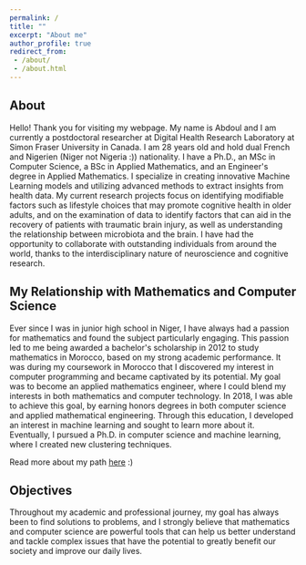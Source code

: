 ```yaml
---
permalink: /
title: ""
excerpt: "About me"
author_profile: true
redirect_from:
 - /about/
 - /about.html
---
```


About
------
Hello! Thank you for visiting my webpage. My name is Abdoul and I am currently a postdoctoral researcher at Digital Health Research Laboratory at Simon Fraser University in Canada. I am 28 years old and hold dual French and Nigerien (Niger not Nigeria :)) nationality. I have a Ph.D., an MSc in Computer Science, a BSc in Applied Mathematics, and an Engineer's degree in Applied Mathematics. I specialize in creating innovative Machine Learning models and utilizing advanced methods to extract insights from health data. My current research projects focus on identifying modifiable factors such as lifestyle choices that may promote cognitive health in older adults, and on the examination of data to identify factors that can aid in the recovery of patients with traumatic brain injury, as well as understanding the relationship between microbiota and the brain. I have had the opportunity to collaborate with outstanding individuals from around the world, thanks to the interdisciplinary nature of neuroscience and cognitive research.

My Relationship with Mathematics and Computer Science
------
Ever since I was in junior high school in Niger, I have always had a passion for mathematics and found the subject particularly engaging. This passion led to me being awarded a bachelor's scholarship in 2012 to study mathematics in Morocco, based on my strong academic performance. It was during my coursework in Morocco that I discovered my interest in computer programming and became captivated by its potential. My goal was to become an applied mathematics engineer, where I could blend my interests in both mathematics and computer technology. In 2018, I was able to achieve this goal, by earning honors degrees in both computer science and applied mathematical engineering. Through this education, I developed an interest in machine learning and sought to learn more about it. Eventually, I pursued a Ph.D. in computer science and machine learning, where I created new clustering techniques.

Read more about my path [here](https://abdjiber.github.io/posts/2021/09/path-to-my-phd-in-france) :)

Objectives
-------
Throughout my academic and professional journey, my goal has always been to find solutions to problems, and I strongly believe that mathematics and computer science are powerful tools that can help us better understand and tackle complex issues that have the potential to greatly benefit our society and improve our daily lives.
